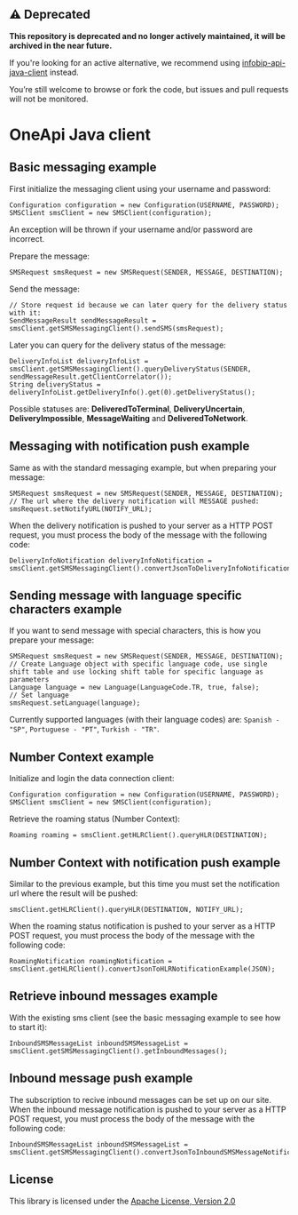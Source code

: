 ## ⚠️ Deprecated

**This repository is deprecated and no longer actively maintained, it will be archived in the near future.**

If you're looking for an active alternative, we recommend using [infobip-api-java-client](https://github.com/infobip/infobip-api-java-client) instead.

You’re still welcome to browse or fork the code, but issues and pull requests will not be monitored.

OneApi Java client
============================

Basic messaging example
-----------------------

First initialize the messaging client using your username and password:

    Configuration configuration = new Configuration(USERNAME, PASSWORD);
    SMSClient smsClient = new SMSClient(configuration);


An exception will be thrown if your username and/or password are incorrect.

Prepare the message:

    SMSRequest smsRequest = new SMSRequest(SENDER, MESSAGE, DESTINATION);


Send the message:

    // Store request id because we can later query for the delivery status with it:
    SendMessageResult sendMessageResult = smsClient.getSMSMessagingClient().sendSMS(smsRequest);


Later you can query for the delivery status of the message:

    DeliveryInfoList deliveryInfoList = smsClient.getSMSMessagingClient().queryDeliveryStatus(SENDER, sendMessageResult.getClientCorrelator());
    String deliveryStatus = deliveryInfoList.getDeliveryInfo().get(0).getDeliveryStatus();


Possible statuses are: **DeliveredToTerminal**, **DeliveryUncertain**, **DeliveryImpossible**, **MessageWaiting** and **DeliveredToNetwork**.

Messaging with notification push example
-----------------------

Same as with the standard messaging example, but when preparing your message:

    SMSRequest smsRequest = new SMSRequest(SENDER, MESSAGE, DESTINATION);
    // The url where the delivery notification will MESSAGE pushed:
    smsRequest.setNotifyURL(NOTIFY_URL);


When the delivery notification is pushed to your server as a HTTP POST request, you must process the body of the message with the following code:

    DeliveryInfoNotification deliveryInfoNotification = smsClient.getSMSMessagingClient().convertJsonToDeliveryInfoNotification(JSON);

Sending message with language specific characters example
-----------------------------------------------

If you want to send message with special characters, this is how you prepare your message:

	SMSRequest smsRequest = new SMSRequest(SENDER, MESSAGE, DESTINATION);
    // Create Language object with specific language code, use single shift table and use locking shift table for specific language as parameters
    Language language = new Language(LanguageCode.TR, true, false);
    // Set language
    smsRequest.setLanguage(language);

Currently supported languages (with their language codes) are: `Spanish - "SP"`, `Portuguese - "PT"`, `Turkish - "TR"`.


Number Context example
-----------------------

Initialize and login the data connection client:

    Configuration configuration = new Configuration(USERNAME, PASSWORD);
    SMSClient smsClient = new SMSClient(configuration);


Retrieve the roaming status (Number Context):

    Roaming roaming = smsClient.getHLRClient().queryHLR(DESTINATION);


Number Context with notification push example
-----------------------

Similar to the previous example, but this time you must set the notification url where the result will be pushed:

    smsClient.getHLRClient().queryHLR(DESTINATION, NOTIFY_URL);


When the roaming status notification is pushed to your server as a HTTP POST request, you must process the body of the message with the following code:

    RoamingNotification roamingNotification = smsClient.getHLRClient().convertJsonToHLRNotificationExample(JSON);


Retrieve inbound messages example
-----------------------

With the existing sms client (see the basic messaging example to see how to start it):

    InboundSMSMessageList inboundSMSMessageList =  smsClient.getSMSMessagingClient().getInboundMessages();


Inbound message push example
-----------------------

The subscription to recive inbound messages can be set up on our site.
When the inbound message notification is pushed to your server as a HTTP POST request, you must process the body of the message with the following code:

    InboundSMSMessageList inboundSMSMessageList = smsClient.getSMSMessagingClient().convertJsonToInboundSMSMessageNotificationExample(JSON);


License
-------

This library is licensed under the [Apache License, Version 2.0](http://www.apache.org/licenses/LICENSE-2.0)
